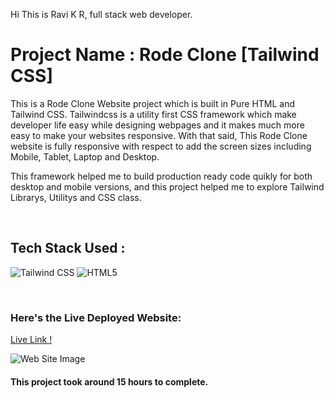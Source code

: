 Hi This is Ravi K R, full stack web developer.

# Project Name : Rode Clone [Tailwind CSS]

This is a Rode Clone Website project which is built in Pure HTML and Tailwind CSS. Tailwindcss is a utility first CSS framework which make developer life easy while designing webpages and it makes much more easy to make your websites responsive. With that said, This Rode Clone website is fully responsive with respect to add the screen sizes including Mobile, Tablet, Laptop and Desktop.
 
This framework helped me to build production ready code quikly for both desktop and mobile versions, and this project helped me to explore Tailwind Librarys, Utilitys and CSS class. 

</br>

## Tech Stack Used :

![Tailwind CSS](https://img.shields.io/badge/-TAILWINDCSS-green) ![HTML5](https://img.shields.io/badge/-HTML5-green) 

</br>



### Here's the Live Deployed Website:

[Live Link !](https://leafy-mermaid-144b61.netlify.app)

![Web Site Image](./assets/screencapture-127-0-0-1-5500-index-html-2022.png)

#### This project took around 15 hours to complete.